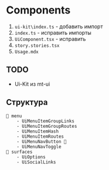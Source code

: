 # Components

1. `ui-kit\index.ts` - добавить импорт
2. `index.ts` - исправить импорты
3. `UiComponent.tsx` - исправить
4. `story.stories.tsx`
5. `Usage.mdx`

## TODO

- Ui-Kit из mt-ui

## Структура

```
📂 menu
    - UiMenuItemGroupLinks
    - UiMenuItemGroupRoutes
    - UiMenuItemHash
    - UiMenuItemRoutes
    - UiMenuNavButton 💎
    - UiMenuNavToggle
📂 surfaces
    - UiOptions
    - UiSocialLinks
```
